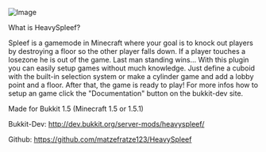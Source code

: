 ![Image](https://dl.dropbox.com/s/bpvoqn2kmxmgj6b/HeavySpleefLogo.png)

What is HeavySpleef?

Spleef is a gamemode in Minecraft where your goal is to knock out players by destroying a floor so the other player falls down.
If a player touches a losezone he is out of the game. Last man standing wins...
With this plugin you can easily setup games without much knowledge.
Just define a cuboid with the built-in selection system or make a cylinder game and add a lobby point and a floor.
After that, the game is ready to play! For more infos how to setup an game click the "Documentation" button on the bukkit-dev site.

Made for Bukkit 1.5 (Minecraft 1.5 or 1.5.1)

Bukkit-Dev: <url>http://dev.bukkit.org/server-mods/heavyspleef/</url>

Github: <url>https://github.com/matzefratze123/HeavySpleef</url>
